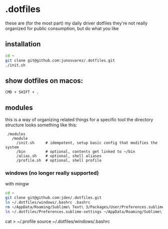 # .dotfiles

these are (for the most part) my daily driver dotfiles
they're not really organized for public consumption,
but do what you like

## installation

```sh
cd ~
git clone git@github.com:junosuarez/.dotfiles.git
./init.sh
```

## show dotfiles on macos:

`CMD + SHIFT + .`

## modules
this is a way of organizing related things for a specific tool
the directory structure looks something like this:

```
 /modules
   /module
     /init.sh     # idempotent, setup basic config that modifies the system
     /bin         # optional, contents get linked to ~/bin
     /alias.sh    # optional, shell aliases
     /profile.sh  # optional, shell profile
```



### windows (no longer really supported)

with mingw

```sh
cd ~
git clone git@github.com:jden/.dotfiles.git
ln ~/.dotfiles/windows/.bashrc .bashrc
rm ~/AppData/Roaming/Sublime\ Text\ 3/Packages/User/Preferences.sublime-settings
ln ~/.dotfiles/Preferences.sublime-settings ~/AppData/Roaming/Sublime\ Text\ 3/Packages/User/Preferences.sublime-settings
```

cat > ~/.profile
source ~/.dotfiles/windows/.bashrc
